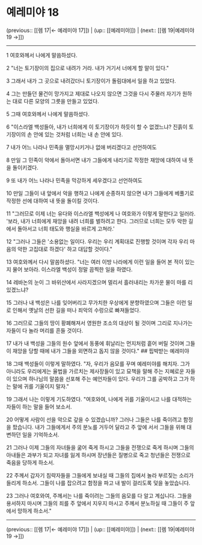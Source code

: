 # 예레미야 18

(previous:: [[렘 17|← 예레미야 17]]) | (up:: [[예레미야]]) | (next:: [[렘 19|예레미야 19 →]])

***




1 
여호와께서 나에게 말씀하셨다. 



2 
"너는 토기장이의 집으로 내려가 거라. 내가 거기서 너에게 할 말이 있다." 



3 
그래서 내가 그 곳으로 내려갔더니 토기장이가 돌림대에서 일을 하고 있었다. 



4 
그는 만들던 물건이 망가지고 제대로 나오지 않으면 그것을 다시 주물러 자기가 원하는 대로 다른 모양의 그릇을 만들고 있었다. 



5 
그때 여호와께서 나에게 말씀하셨다. 



6 
"이스라엘 백성들아, 내가 너희에게 이 토기장이가 하듯이 할 수 없겠느냐? 진흙이 토기장이의 손 안에 있는 것처럼 너희는 내 손 안에 있다. 



7 
내가 어느 나라나 민족을 멸망시키거나 없애 버리겠다고 선언하여도 



8 
만일 그 민족이 악에서 돌아서면 내가 그들에게 내리기로 작정한 재앙에 대하여 내 뜻을 돌이키겠다. 



9 
또 내가 어느 나라나 민족을 막강하게 세우겠다고 선언하여도 



10 
만일 그들이 내 앞에서 악을 행하고 나에게 순종하지 않으면 내가 그들에게 베풀기로 작정한 선에 대하여 내 뜻을 돌이킬 것이다. 



11 
"그러므로 이제 너는 유다와 이스라엘 백성에게 나 여호와가 이렇게 말한다고 일러라. '보라, 내가 너희에게 재앙을 내려 너희를 벌하려고 한다. 그러므로 너희는 모두 악한 길에서 돌아서고 너희 태도와 행실을 바르게 고쳐라.' 



12 
"그러나 그들은 '소용없는 일이다. 우리는 우리 계획대로 진행할 것이며 각자 우리 마음의 악한 고집대로 하겠다' 하고 대답할 것이다." 



13 
여호와께서 다시 말씀하셨다. "너는 여러 이방 나라에게 이런 일을 들어 본 적이 있는지 물어 보아라. 이스라엘 백성이 정말 끔찍한 일을 하였다. 



14 
레바논의 눈이 그 바위산에서 사라지겠으며 멀리서 흘러내리는 차가운 물이 마를 리 있겠느냐? 



15 
그러나 내 백성은 나를 잊어버리고 무가치한 우상에게 분향하였으며 그들은 이런 일로 인해서 옛날의 선한 길을 떠나 죄악의 수렁으로 빠져들었다. 



16 
그러므로 그들의 땅이 황폐해져서 영원한 조소의 대상이 될 것이며 그리로 지나가는 자들이 다 놀라 머리를 흔들 것이다. 



17 
내가 내 백성을 그들의 원수 앞에서 동풍에 휘날리는 먼지처럼 흩어 버릴 것이며 그들이 재앙을 당할 때에 내가 그들을 외면하고 돕지 않을 것이다." ## 핍박받는 예레미야 



18 
그때 백성들이 이렇게 말하였다. "자, 우리가 음모를 꾸며 예레미야를 해치자. 그가 아니라도 우리에게는 율법을 가르치는 제사장들이 있고 묘책을 말해 주는 지혜로운 자들이 있으며 하나님의 말씀을 선포해 주는 예언자들이 있다. 우리가 그를 공박하고 그가 하는 말에 귀를 기울이지 말자." 



19 
그래서 나는 이렇게 기도하였다. "여호와여, 나에게 귀를 기울이시고 나를 대적하는 자들이 하는 말을 들어 보소서. 



20 
어떻게 사람이 선을 악으로 갚을 수 있겠습니까? 그러나 그들은 나를 죽이려고 함정을 팠습니다. 내가 그들에게서 주의 분노를 거두어 달라고 주 앞에 서서 그들을 위해 대변하던 일을 기억하소서. 



21 
그러나 이제 그들의 자녀들을 굶어 죽게 하시고 그들을 전쟁으로 죽게 하시며 그들의 아내들은 과부가 되고 자녀를 잃게 하시며 장년들은 질병으로 죽고 청년들은 전쟁으로 죽음을 당하게 하소서. 



22 
주께서 갑자기 침략자들을 그들에게 보내실 때 그들의 집에서 놀라 부르짖는 소리가 들리게 하소서. 그들이 나를 잡으려고 함정을 파고 내 발이 걸리도록 덫을 놓았습니다. 



23 
그러나 여호와여, 주께서는 나를 죽이려는 그들의 음모를 다 알고 계십니다. 그들을 용서하지 마시며 그들의 죄를 주 앞에서 지우지 마시고 주께서 분노하실 때 그들이 주 앞에서 망하게 하소서."

***

(previous:: [[렘 17|← 예레미야 17]]) | (up:: [[예레미야]]) | (next:: [[렘 19|예레미야 19 →]])
